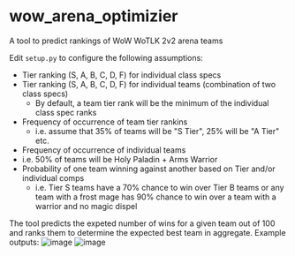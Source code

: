# wow_arena_optimizier
A tool to predict rankings of WoW WoTLK 2v2 arena teams

Edit `setup.py` to configure the following assumptions:
- Tier ranking (S, A, B, C, D, F) for individual class specs
- Tier ranking (S, A, B, C, D, F) for individual teams (combination of two class specs)
  - By default, a team tier rank will be the minimum of the individual class spec ranks
- Frequency of occurrence of team tier rankins
  - i.e. assume that 35% of teams will be "S Tier", 25% will be "A Tier" etc.
 - Frequency of occurrence of individual teams
  - i.e. 50% of teams will be Holy Paladin + Arms Warrior
 - Probability of one team winning against another based on Tier and/or individual comps
   - i.e. Tier S teams have a 70% chance to win over Tier B teams or any team with a frost mage has 90% chance to win over a team with a warrior and no magic dispel

The tool predicts the expeted number of wins for a given team out of 100 and ranks them to determine the expected best team in aggregate. Example outputs:
![image](https://user-images.githubusercontent.com/29646748/155903790-a322f6be-9283-41b1-af8b-37a85c634aa6.png)
![image](https://user-images.githubusercontent.com/29646748/155903824-4f6ecae7-a3e8-4b00-a10d-4bcd18473ab4.png)
